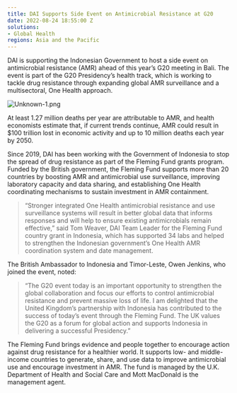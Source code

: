 ```yaml
---
title: DAI Supports Side Event on Antimicrobial Resistance at G20
date: 2022-08-24 18:55:00 Z
solutions:
- Global Health
regions: Asia and the Pacific
---
```


DAI is supporting the Indonesian Government to host a side event on antimicrobial resistance (AMR) ahead of this year’s G20 meeting in Bali. The event is part of the G20 Presidency’s health track, which is working to tackle drug resistance through expanding global AMR surveillance and a multisectoral, One Health approach. 

![Unknown-1.png](/uploads/Unknown-1.png)

At least 1.27 million deaths per year are attributable to AMR, and health economists estimate that, if current trends continue, AMR could result in $100 trillion lost in economic activity and up to 10 million deaths each year by 2050.

Since 2019, DAI has been working with the Government of Indonesia to stop the spread of drug resistance as part of the Fleming Fund grants program. Funded by the British government, the Fleming Fund supports more than 20 countries by boosting AMR and antimicrobial use surveillance, improving laboratory capacity and data sharing, and establishing One Health coordinating mechanisms to sustain investment in AMR containment. 

> “Stronger integrated One Health antimicrobial resistance and use surveillance systems will result in better global data that informs responses and will help to ensure existing antimicrobials remain effective,” said Tom Weaver, DAI Team Leader for the Fleming Fund country grant in Indonesia, which has supported 34 labs and helped to strengthen the Indonesian government’s One Health AMR coordination system and date management.

The British Ambassador to Indonesia and Timor-Leste, Owen Jenkins, who joined the event, noted: 

> “The G20 event today is an important opportunity to strengthen the global collaboration and focus our efforts to control antimicrobial resistance and prevent massive loss of life. I am delighted that the United Kingdom’s partnership with Indonesia has contributed to the success of today’s event through the Fleming Fund. The UK values the G20 as a forum for global action and supports Indonesia in delivering a successful Presidency.” 

The Fleming Fund brings evidence and people together to encourage action against drug resistance for a healthier world. It supports low- and middle-income countries to generate, share, and use data to improve antimicrobial use and encourage investment in AMR. The fund is managed by the U.K. Department of Health and Social Care and Mott MacDonald is the management agent. 
